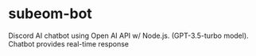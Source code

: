 # subeom-bot
Discord AI chatbot using Open AI API w/ Node.js. (GPT-3.5-turbo model). Chatbot provides real-time response

